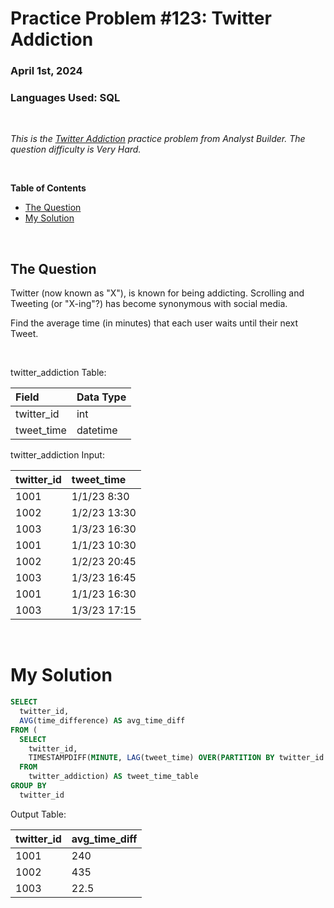 # **Practice Problem #123: Twitter Addiction**
### April 1st, 2024
### Languages Used: SQL

<br>

*This is the [Twitter Addiction](https://www.analystbuilder.com/questions/twitter-addiction-qzEkz) practice problem from Analyst Builder. The question difficulty is Very Hard.*

<br>

**Table of Contents**

-   [The Question](#the-question)
-   [My Solution](#my-solution)
  
<br>

## The Question

Twitter (now known as "X"), is known for being addicting. Scrolling and Tweeting (or "X-ing"?) has become synonymous with social media.

Find the average time (in minutes) that each user waits until their next Tweet.

<br>

twitter_addiction Table:

| Field      | Data Type |
| :--------- | :-------- |
| twitter_id | int       |
| tweet_time | datetime  |

twitter_addiction Input:

| twitter_id | tweet_time   |
| :--------- | :----------- |
| 1001       | 1/1/23 8:30  |
| 1002       | 1/2/23 13:30 |
| 1003       | 1/3/23 16:30 |
| 1001       | 1/1/23 10:30 |
| 1002       | 1/2/23 20:45 |
| 1003       | 1/3/23 16:45 |
| 1001       | 1/1/23 16:30 |
| 1003       | 1/3/23 17:15 |

<br>

# My Solution

``` SQL
SELECT
  twitter_id,
  AVG(time_difference) AS avg_time_diff
FROM (
  SELECT 
    twitter_id,
    TIMESTAMPDIFF(MINUTE, LAG(tweet_time) OVER(PARTITION BY twitter_id ORDER BY tweet_time), tweet_time) AS time_difference
  FROM 
    twitter_addiction) AS tweet_time_table
GROUP BY
  twitter_id
```

Output Table:

| twitter_id | avg_time_diff |
| :--------- | :------------ |
| 1001       | 240           |
| 1002       | 435           |
| 1003       | 22.5          |